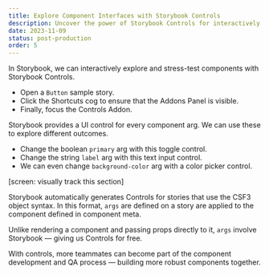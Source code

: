 ```yaml
---
title: Explore Component Interfaces with Storybook Controls
description: Uncover the power of Storybook Controls for interactively stress-testing component interfaces. Deepen your understanding of component behavior with real-time, interactive updates, enabling a thorough exploration of component capabilities.
date: 2023-11-09
status: post-production
order: 5
---
```


In Storybook, we can interactively explore and stress-test components with Storybook Controls.

- Open a `Button` sample story.
- Click the Shortcuts cog to ensure that the Addons Panel is visible.
- Finally, focus the Controls Addon.

Storybook provides a UI control for every component arg.
We can use these to explore different outcomes.

- Change the boolean `primary` arg with this toggle control.
- Change the string `label` arg with this text input control.
- We can even change `background-color` arg with a color picker control.

[screen: visually track this section]

Storybook automatically generates Controls for stories that use the CSF3 object syntax.
In this format, `args` are defined on a story are applied to the component defined in component meta.

Unlike rendering a component and passing props directly to it, `args` involve Storybook — giving us Controls for free.

With controls, more teammates can become part of the component development and QA process — building more robust components together.
